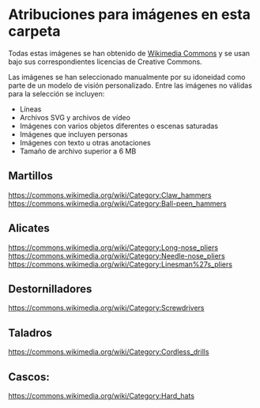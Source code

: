 # <a name="attributions-for-images-in-this-folder"></a>Atribuciones para imágenes en esta carpeta

Todas estas imágenes se han obtenido de [Wikimedia Commons](https://commons.wikimedia.org/) y se usan bajo sus correspondientes licencias de Creative Commons.

Las imágenes se han seleccionado manualmente por su idoneidad como parte de un modelo de visión personalizado. Entre las imágenes no válidas para la selección se incluyen: 
- Líneas
- Archivos SVG y archivos de vídeo
- Imágenes con varios objetos diferentes o escenas saturadas
- Imágenes que incluyen personas
- Imágenes con texto u otras anotaciones
- Tamaño de archivo superior a 6 MB

## <a name="hammers"></a>Martillos

https://commons.wikimedia.org/wiki/Category:Claw_hammers  
https://commons.wikimedia.org/wiki/Category:Ball-peen_hammers

## <a name="pliers"></a>Alicates
https://commons.wikimedia.org/wiki/Category:Long-nose_pliers https://commons.wikimedia.org/wiki/Category:Needle-nose_pliers  
https://commons.wikimedia.org/wiki/Category:Linesman%27s_pliers  

## <a name="screwdrivers"></a>Destornilladores

https://commons.wikimedia.org/wiki/Category:Screwdrivers

## <a name="drills"></a>Taladros
https://commons.wikimedia.org/wiki/Category:Cordless_drills

## <a name="hard-hats"></a>Cascos:
https://commons.wikimedia.org/wiki/Category:Hard_hats

